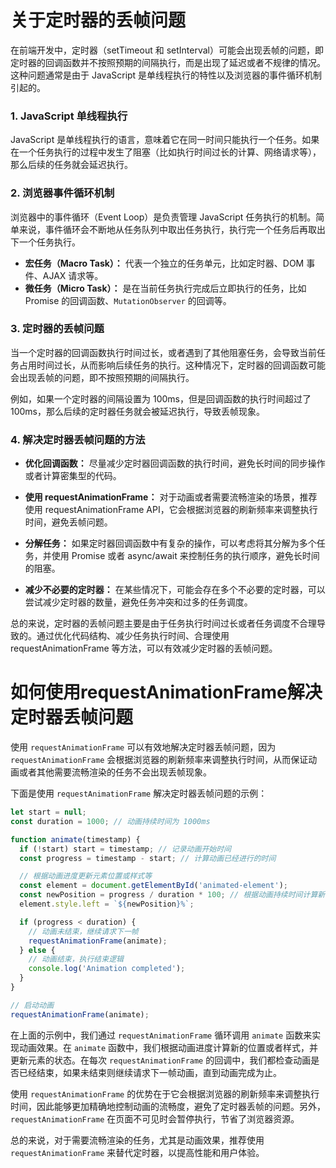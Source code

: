 # 关于定时器的丢帧问题

在前端开发中，定时器（setTimeout 和 setInterval）可能会出现丢帧的问题，即定时器的回调函数并不按照预期的间隔执行，而是出现了延迟或者不规律的情况。这种问题通常是由于 JavaScript 是单线程执行的特性以及浏览器的事件循环机制引起的。

### 1. JavaScript 单线程执行

JavaScript 是单线程执行的语言，意味着它在同一时间只能执行一个任务。如果在一个任务执行的过程中发生了阻塞（比如执行时间过长的计算、网络请求等），那么后续的任务就会延迟执行。

### 2. 浏览器事件循环机制

浏览器中的事件循环（Event Loop）是负责管理 JavaScript 任务执行的机制。简单来说，事件循环会不断地从任务队列中取出任务执行，执行完一个任务后再取出下一个任务执行。

- **宏任务（Macro Task）：** 代表一个独立的任务单元，比如定时器、DOM 事件、AJAX 请求等。
- **微任务（Micro Task）：** 是在当前任务执行完成后立即执行的任务，比如 Promise 的回调函数、`MutationObserver` 的回调等。

### 3. 定时器的丢帧问题

当一个定时器的回调函数执行时间过长，或者遇到了其他阻塞任务，会导致当前任务占用时间过长，从而影响后续任务的执行。这种情况下，定时器的回调函数可能会出现丢帧的问题，即不按照预期的间隔执行。

例如，如果一个定时器的间隔设置为 100ms，但是回调函数的执行时间超过了 100ms，那么后续的定时器任务就会被延迟执行，导致丢帧现象。

### 4. 解决定时器丢帧问题的方法

- **优化回调函数：** 尽量减少定时器回调函数的执行时间，避免长时间的同步操作或者计算密集型的代码。

- **使用 requestAnimationFrame：** 对于动画或者需要流畅渲染的场景，推荐使用 requestAnimationFrame API，它会根据浏览器的刷新频率来调整执行时间，避免丢帧问题。

- **分解任务：** 如果定时器回调函数中有复杂的操作，可以考虑将其分解为多个任务，并使用 Promise 或者 async/await 来控制任务的执行顺序，避免长时间的阻塞。

- **减少不必要的定时器：** 在某些情况下，可能会存在多个不必要的定时器，可以尝试减少定时器的数量，避免任务冲突和过多的任务调度。

总的来说，定时器的丢帧问题主要是由于任务执行时间过长或者任务调度不合理导致的。通过优化代码结构、减少任务执行时间、合理使用 requestAnimationFrame 等方法，可以有效减少定时器的丢帧问题。

# 如何使用requestAnimationFrame解决定时器丢帧问题



使用 `requestAnimationFrame` 可以有效地解决定时器丢帧问题，因为 `requestAnimationFrame` 会根据浏览器的刷新频率来调整执行时间，从而保证动画或者其他需要流畅渲染的任务不会出现丢帧现象。

下面是使用 `requestAnimationFrame` 解决定时器丢帧问题的示例：

```javascript
let start = null;
const duration = 1000; // 动画持续时间为 1000ms

function animate(timestamp) {
  if (!start) start = timestamp; // 记录动画开始时间
  const progress = timestamp - start; // 计算动画已经进行的时间

  // 根据动画进度更新元素位置或样式等
  const element = document.getElementById('animated-element');
  const newPosition = progress / duration * 100; // 根据动画持续时间计算新位置
  element.style.left = `${newPosition}%`;

  if (progress < duration) {
    // 动画未结束，继续请求下一帧
    requestAnimationFrame(animate);
  } else {
    // 动画结束，执行结束逻辑
    console.log('Animation completed');
  }
}

// 启动动画
requestAnimationFrame(animate);
```

在上面的示例中，我们通过 `requestAnimationFrame` 循环调用 `animate` 函数来实现动画效果。在 `animate` 函数中，我们根据动画进度计算新的位置或者样式，并更新元素的状态。在每次 `requestAnimationFrame` 的回调中，我们都检查动画是否已经结束，如果未结束则继续请求下一帧动画，直到动画完成为止。

使用 `requestAnimationFrame` 的优势在于它会根据浏览器的刷新频率来调整执行时间，因此能够更加精确地控制动画的流畅度，避免了定时器丢帧的问题。另外，`requestAnimationFrame` 在页面不可见时会暂停执行，节省了浏览器资源。

总的来说，对于需要流畅渲染的任务，尤其是动画效果，推荐使用 `requestAnimationFrame` 来替代定时器，以提高性能和用户体验。